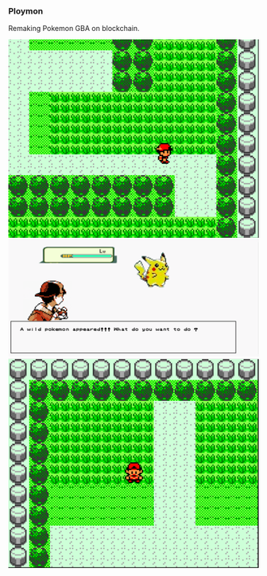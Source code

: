 ### Ploymon

Remaking Pokemon GBA on blockchain.

![ss1](./docs/ss/sc2.png)
![ss1](./docs/ss/sc1.png)
![ss1](./docs/ss/sc3.png)
